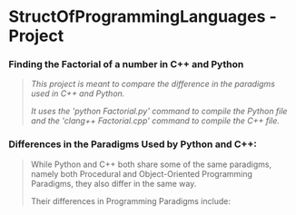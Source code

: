# StructOfProgrammingLanguages - Project
### Finding the Factorial of a number in C++ and Python


> _This project is meant to compare the difference in the paradigms used in C++ and Python._
> 
> _It uses the 'python Factorial.py' command to compile the Python file and the 'clang++ Factorial.cpp'
> command to compile the C++ file._


### Differences in the Paradigms Used by Python and C++:
> While Python and C++ both share some of the same paradigms, namely both Procedural and Object-Oriented
> Programming Paradigms, they also differ in the same way.
> 
> Their differences in Programming Paradigms include: 

